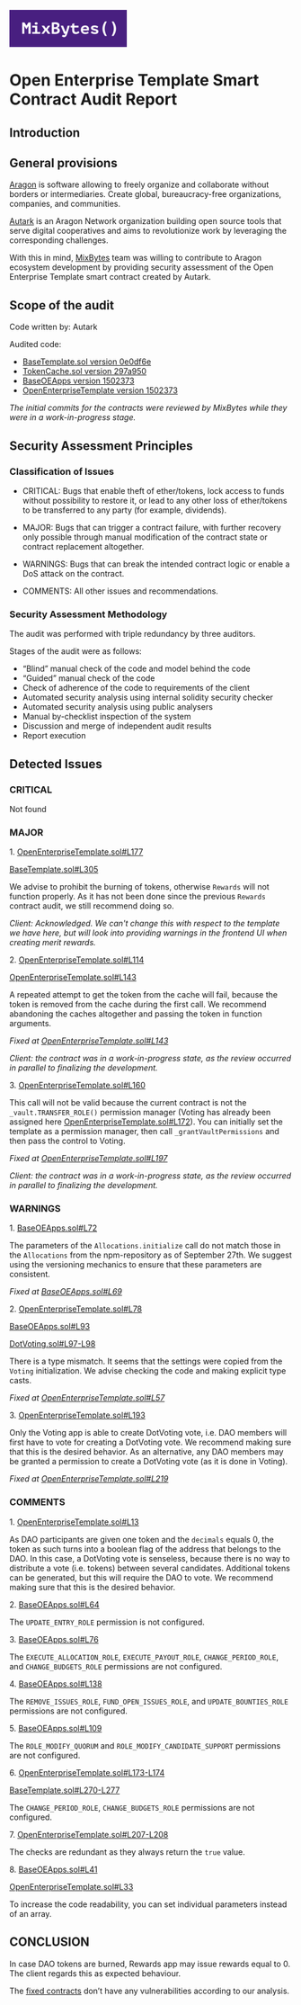 ![](MixBytes.png)

# Open Enterprise Template Smart Contract Audit Report

## Introduction

## General provisions

[Aragon](https://aragon.org) is software allowing to freely organize and collaborate without borders or intermediaries. Create global, bureaucracy-free organizations, companies, and communities.

[Autark](https://www.autark.xyz) is an Aragon Network organization building open source tools that serve digital cooperatives and aims to revolutionize work by leveraging the corresponding challenges.

With this in mind, [MixBytes](https://mixbytes.io/) team was willing to contribute to Aragon ecosystem development by providing security assessment of the Open Enterprise Template smart contract created by Autark.

## Scope of the audit

Code written by: Autark

Audited code:
* [BaseTemplate.sol version 0e0df6e](https://github.com/aragon/dao-templates/blob/0e0df6e50b4a2af1ef5049839f7121f1a6f47a6c/shared/contracts/BaseTemplate.sol)
* [TokenCache.sol version 297a950](https://github.com/aragon/dao-templates/blob/297a950a9b1206344763b702019d93fda8283b85/shared/contracts/TokenCache.sol)
* [BaseOEApps version 1502373](https://github.com/AutarkLabs/open-enterprise/blob/1502373a0071253f5b90c9e703395754d2f947cc/templates/open-enterprise/contracts/BaseOEApps.sol)
* [OpenEnterpriseTemplate version 1502373](https://github.com/AutarkLabs/open-enterprise/blob/1502373a0071253f5b90c9e703395754d2f947cc/templates/open-enterprise/contracts/OpenEnterpriseTemplate.sol)

*The initial commits for the contracts were reviewed by MixBytes while they were in a work-in-progress stage.*

## Security Assessment Principles

### Classification of Issues

* CRITICAL: Bugs that enable theft of ether/tokens, lock access to funds without possibility to restore it, or lead to any other loss of ether/tokens to be transferred to any party (for example, dividends).

* MAJOR: Bugs that can trigger a contract failure, with further recovery only possible through manual modification of the contract state or contract replacement altogether.

* WARNINGS: Bugs that can break the intended contract logic or enable a DoS attack on the contract.

* COMMENTS: All other issues and recommendations.

### Security Assessment Methodology

The audit was performed with triple redundancy by three auditors.

Stages of the audit were as follows:



* “Blind” manual check of the code and model behind the code
* “Guided” manual check of the code
* Check of adherence of the code to requirements of the client
* Automated security analysis using internal solidity security checker
* Automated security analysis using public analysers
* Manual by-checklist inspection of the system
* Discussion and merge of independent audit results
* Report execution


## Detected Issues

### CRITICAL

Not found

### MAJOR
1\. [OpenEnterpriseTemplate.sol#L177](https://github.com/AutarkLabs/open-enterprise/blob/1502373a0071253f5b90c9e703395754d2f947cc/templates/open-enterprise/contracts/OpenEnterpriseTemplate.sol#L177)

[BaseTemplate.sol#L305](https://github.com/aragon/dao-templates/blob/0e0df6e50b4a2af1ef5049839f7121f1a6f47a6c/shared/contracts/BaseTemplate.sol#L305)

We advise to prohibit the burning of tokens, otherwise `Rewards` will not function properly. As it has not been done since the previous `Rewards` contract audit, we still recommend doing so.

*Client: Acknowledged. We can't change this with respect to the template we have here, but will look into providing warnings in the frontend UI when creating merit rewards.*

2\. [OpenEnterpriseTemplate.sol#L114](https://github.com/AutarkLabs/open-enterprise/blob/1502373a0071253f5b90c9e703395754d2f947cc/templates/open-enterprise/contracts/OpenEnterpriseTemplate.sol#L114)

[OpenEnterpriseTemplate.sol#L143](https://github.com/AutarkLabs/open-enterprise/blob/1502373a0071253f5b90c9e703395754d2f947cc/templates/open-enterprise/contracts/OpenEnterpriseTemplate.sol#L143)

A repeated attempt to get the token from the cache will fail, because the token is removed from the cache during the first call. We recommend abandoning the caches altogether and passing the token in function arguments.

*Fixed at [OpenEnterpriseTemplate.sol#L143](https://github.com/AutarkLabs/open-enterprise/blob/6866c62506b940b84c78f1ecad5f00e24393c437/templates/open-enterprise/contracts/OpenEnterpriseTemplate.sol#L143)*

*Client: the contract was in a work-in-progress state, as the review occurred in parallel to finalizing the development.*

3\. [OpenEnterpriseTemplate.sol#L160](https://github.com/AutarkLabs/open-enterprise/blob/1502373a0071253f5b90c9e703395754d2f947cc/templates/open-enterprise/contracts/OpenEnterpriseTemplate.sol#L160)

This call will not be valid because the current contract is not the `_vault.TRANSFER_ROLE()` permission manager (Voting has already been assigned here [OpenEnterpriseTemplate.sol#L172](https://github.com/AutarkLabs/open-enterprise/blob/1502373a0071253f5b90c9e703395754d2f947cc/templates/open-enterprise/contracts/OpenEnterpriseTemplate.sol#L172)). You can initially set the template as a permission manager, then call `_grantVaultPermissions` and then pass the control to Voting.

*Fixed at [OpenEnterpriseTemplate.sol#L197](https://github.com/AutarkLabs/open-enterprise/blob/6866c62506b940b84c78f1ecad5f00e24393c437/templates/open-enterprise/contracts/OpenEnterpriseTemplate.sol#L197)*

*Client: the contract was in a work-in-progress state, as the review occurred in parallel to finalizing the development.*


### WARNINGS

1\. [BaseOEApps.sol#L72](https://github.com/AutarkLabs/open-enterprise/blob/1502373a0071253f5b90c9e703395754d2f947cc/templates/open-enterprise/contracts/BaseOEApps.sol#L72)

The parameters of the `Allocations.initialize` call do not match those in the `Allocations` from the npm-repository as of September 27th. We suggest using the versioning mechanics to ensure that these parameters are consistent.

*Fixed at [BaseOEApps.sol#L69](https://github.com/AutarkLabs/open-enterprise/blob/6866c62506b940b84c78f1ecad5f00e24393c437/templates/open-enterprise/contracts/BaseOEApps.sol#L69)*

2\. [OpenEnterpriseTemplate.sol#L78](https://github.com/AutarkLabs/open-enterprise/blob/1502373a0071253f5b90c9e703395754d2f947cc/templates/open-enterprise/contracts/OpenEnterpriseTemplate.sol#L78)

[BaseOEApps.sol#L93](https://github.com/AutarkLabs/open-enterprise/blob/1502373a0071253f5b90c9e703395754d2f947cc/templates/open-enterprise/contracts/BaseOEApps.sol#L93)

[DotVoting.sol#L97-L98](https://github.com/AutarkLabs/open-enterprise/blob/1502373a0071253f5b90c9e703395754d2f947cc/apps/dot-voting/contracts/DotVoting.sol#L97-L98)

There is a type mismatch. It seems that the settings were copied from the `Voting` initialization. We advise checking the code and making explicit type casts.

*Fixed at [OpenEnterpriseTemplate.sol#L57](https://github.com/AutarkLabs/open-enterprise/blob/c03daf33165eccede81cd45107f9484261294116/templates/open-enterprise/contracts/OpenEnterpriseTemplate.sol#L57)*

3\. [OpenEnterpriseTemplate.sol#L193](https://github.com/AutarkLabs/open-enterprise/blob/1502373a0071253f5b90c9e703395754d2f947cc/templates/open-enterprise/contracts/OpenEnterpriseTemplate.sol#L193)

Only the Voting app is able to create DotVoting vote, i.e. DAO members will first have to vote for creating a DotVoting vote. We recommend making sure that this is the desired behavior. As an alternative, any DAO members may be granted a permission to create a DotVoting vote (as it is done in Voting).

*Fixed at [OpenEnterpriseTemplate.sol#L219](https://github.com/AutarkLabs/open-enterprise/blob/6866c62506b940b84c78f1ecad5f00e24393c437/templates/open-enterprise/contracts/OpenEnterpriseTemplate.sol#L219)*


### COMMENTS

1\. [OpenEnterpriseTemplate.sol#L13](https://github.com/AutarkLabs/open-enterprise/blob/1502373a0071253f5b90c9e703395754d2f947cc/templates/open-enterprise/contracts/OpenEnterpriseTemplate.sol#L13)

As DAO participants are given one token and the `decimals` equals 0, the token as such turns into a boolean flag of the address that belongs to the DAO. In this case, a DotVoting vote is senseless, because there is no way to distribute a vote (i.e. tokens) between several candidates. Additional tokens can be generated, but this will require the DAO to vote. We recommend making sure that this is the desired behavior.

2\. [BaseOEApps.sol#L64](https://github.com/AutarkLabs/open-enterprise/blob/1502373a0071253f5b90c9e703395754d2f947cc/templates/open-enterprise/contracts/BaseOEApps.sol#L64)

The `UPDATE_ENTRY_ROLE` permission is not configured.

3\. [BaseOEApps.sol#L76](https://github.com/AutarkLabs/open-enterprise/blob/1502373a0071253f5b90c9e703395754d2f947cc/templates/open-enterprise/contracts/BaseOEApps.sol#L76)

The `EXECUTE_ALLOCATION_ROLE`, `EXECUTE_PAYOUT_ROLE`, `CHANGE_PERIOD_ROLE`, and `CHANGE_BUDGETS_ROLE` permissions are not configured.

4\. [BaseOEApps.sol#L138](https://github.com/AutarkLabs/open-enterprise/blob/1502373a0071253f5b90c9e703395754d2f947cc/templates/open-enterprise/contracts/BaseOEApps.sol#L138)

The `REMOVE_ISSUES_ROLE`, `FUND_OPEN_ISSUES_ROLE`, and `UPDATE_BOUNTIES_ROLE` permissions are not configured.

5\. [BaseOEApps.sol#L109](https://github.com/AutarkLabs/open-enterprise/blob/1502373a0071253f5b90c9e703395754d2f947cc/templates/open-enterprise/contracts/BaseOEApps.sol#L109)

The `ROLE_MODIFY_QUORUM` and `ROLE_MODIFY_CANDIDATE_SUPPORT` permissions are not configured.

6\. [OpenEnterpriseTemplate.sol#L173-L174](https://github.com/AutarkLabs/open-enterprise/blob/1502373a0071253f5b90c9e703395754d2f947cc/templates/open-enterprise/contracts/OpenEnterpriseTemplate.sol#L173-L174)

[BaseTemplate.sol#L270-L277](https://github.com/aragon/dao-templates/blob/0e0df6e50b4a2af1ef5049839f7121f1a6f47a6c/shared/contracts/BaseTemplate.sol#L270-L277)

The `CHANGE_PERIOD_ROLE`, `CHANGE_BUDGETS_ROLE` permissions are not configured.

7\. [OpenEnterpriseTemplate.sol#L207-L208](https://github.com/AutarkLabs/open-enterprise/blob/1502373a0071253f5b90c9e703395754d2f947cc/templates/open-enterprise/contracts/OpenEnterpriseTemplate.sol#L207-L208)

The checks are redundant as they always return the `true` value.

8\. [BaseOEApps.sol#L41](https://github.com/AutarkLabs/open-enterprise/blob/1502373a0071253f5b90c9e703395754d2f947cc/templates/open-enterprise/contracts/BaseOEApps.sol#L41)

[OpenEnterpriseTemplate.sol#L33](https://github.com/AutarkLabs/open-enterprise/blob/1502373a0071253f5b90c9e703395754d2f947cc/templates/open-enterprise/contracts/OpenEnterpriseTemplate.sol#L33)

To increase the code readability, you can set individual parameters instead of an array.


## CONCLUSION

In case DAO tokens are burned, Rewards app may issue rewards equal to 0. The client regards this as expected behaviour.

The [fixed contracts](https://github.com/AutarkLabs/open-enterprise/tree/6866c62506b940b84c78f1ecad5f00e24393c437/templates/open-enterprise/contracts) don’t have any vulnerabilities according to our analysis.
